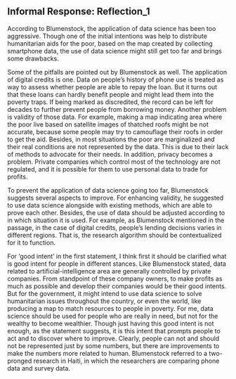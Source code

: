 ## Informal Response: Reflection_1

According to Blumenstock, the application of data science has been too aggressive. 
Though one of the initial intentions was help to distribute humanitarian aids for the poor, based on the map created by collecting smartphone data, 
the use of data science might still get too far and brings some drawbacks.

Some of the pitfalls are pointed out by Blumenstock as well. The application of digital credits is one. 
Data on people’s history of phone use is treated as way to assess whether people are able to repay the loan.
But it turns out that these loans can hardly benefit people and might lead them into the poverty traps.
If being marked as discredited, the record can be left for decades to further prevent people from borrowing money.
Another problem is validity of those data.
For example, making a map indicating area where the poor live based on satellite images of thatched roofs might be not accurate, 
because some people may try to camouflage their roofs in order to get the aid.
Besides, in most situations the poor are marginalized and their real conditions are not represented by the data. 
This is due to their lack of methods to advocate for their needs.
In addition, privacy becomes a problem. 
Private companies which control most of the technology are not regulated, and it is possible for them to use personal data to trade for profits.

To prevent the application of data science going too far, Blumenstock suggests several aspects to improve. 
For enhancing validity, he suggested to use data science alongside with existing methods, which are able to prove each other.
Besides, the use of data should be adjusted according to in which situation it is used. 
For example, as Blumenstock mentioned in the passage, in the case of digital credits, people’s lending decisions varies in different regions.
That is, the research algorithm should be contextualized for it to function.

For ‘good intent’ in the first statement, I think first it should be clarified what is good intent for people in different stances. 
Like Blumenstock stated, data related to artificial-intelligence area are generally controlled by private companies.
From standpoint of these company owners, to make profits as much as possible and develop their companies would be their good intents.
But for the government, it might intend to use data science to solve humanitarian issues throughout the country, 
or even the world, like producing a map to match resources to people in poverty.
For me, data science should be used for people who are really in need, but not for the wealthy to become wealthier. 
Though just having this good intent is not enough, as the statement suggests, it is this intent that prompts people to act and to discover where to improve.
Clearly, people can not and should not be represented just by some numbers, but there are improvements to make the numbers more related to human. 
Blumenstock referred to a two-pronged research in Haiti, in which the researchers are comparing phone data and survey data.















